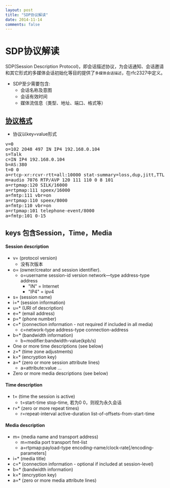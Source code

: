 ```yaml
---
layout: post
title: "SDP协议解读"
date: 2014-11-14
comments: false
---
```

# SDP协议解读


SDP(Session Description Protocol)，即会话描述协议，为会话通知、会话邀请和其它形式的多媒体会话初始化等目的提供了```多媒体会话描述```，在rfc2327中定义。

* SDP至少需要包含:
	* 会话名称及意图
	* 会话有效时间
	* 媒体流信息（类型、地址、端口、格式等）

## [协议格式](http://www.ietf.org/rfc/rfc2327.txt)

* 协议以key=value形式
<pre>
v=0
o=102 2048 497 IN IP4 192.168.0.104
s=Talk
c=IN IP4 192.168.0.104
b=AS:380
t=0 0
a=rtcp-xr:rcvr-rtt=all:10000 stat-summary=loss,dup,jitt,TTL voip-metrics
m=audio 7076 RTP/AVP 120 111 110 0 8 101
a=rtpmap:120 SILK/16000
a=rtpmap:111 speex/16000
a=fmtp:111 vbr=on
a=rtpmap:110 speex/8000
a=fmtp:110 vbr=on
a=rtpmap:101 telephone-event/8000
a=fmtp:101 0-15
</pre>

## keys 包含Session，Time，Media
#### Session description
* v=  (protocol version)
	* 没有次版本
* o=  (owner/creator and session identifier).
	* o=username session-id version network—type address-type address
		* "IN" = Internet
		* "IP4" = ipv4
* s=  (session name)
* i=* (session information)
* u=* (URI of description)
* e=* (email address)
* p=* (phone number)
* c=* (connection information - not required if included in all media)
	* c=network-type address-type connection-address
* b=* (bandwidth information)
	* b=modifier:bandwidth-value(kpb/s)
* One or more time descriptions (see below)
* z=* (time zone adjustments)
* k=* (encryption key)
* a=* (zero or more session attribute lines)
	* a=attribute:value ...
* Zero or more media descriptions (see below)
#### Time description
* t=  (time the session is active)
	* t=start-time stop-time, 若为0 0，则视为永久会话
* r=* (zero or more repeat times)
	* r=repeat-interval active-duration list-of-offsets-from-start-time
#### Media description
* m=  (media name and transport address)
	* m=media port transport fmt-list
	* a=rtpmap:payload-type encoding-name/clock-rate[/encoding-parameters]
* i=* (media title)
* c=* (connection information - optional if included at session-level)
* b=* (bandwidth information)
* k=* (encryption key)
* a=* (zero or more media attribute lines)


